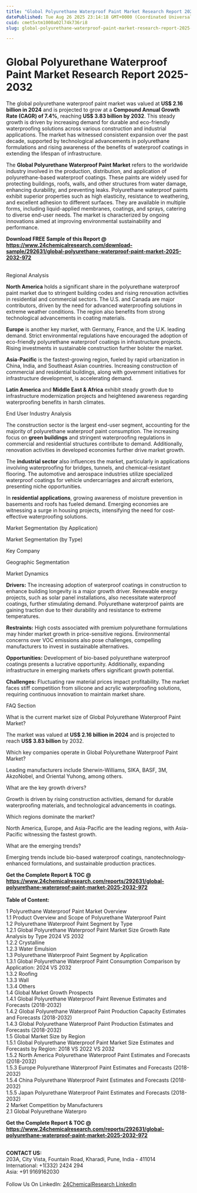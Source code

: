 ```yaml
---
title: "Global Polyurethane Waterproof Paint Market Research Report 2025-2032"
datePublished: Tue Aug 26 2025 23:14:18 GMT+0000 (Coordinated Universal Time)
cuid: cmet5xtm1000a02l74k736ri8
slug: global-polyurethane-waterproof-paint-market-research-report-2025-2032

---
```


# Global Polyurethane Waterproof Paint Market Research Report 2025-2032

<p>The global polyurethane waterproof paint market was valued at <strong>US$ 2.16 billion in 2024</strong> and is projected to grow at a <strong>Compound Annual Growth Rate (CAGR) of 7.4%</strong>, reaching <strong>US$ 3.83 billion by 2032</strong>. This steady growth is driven by increasing demand for durable and eco-friendly waterproofing solutions across various construction and industrial applications. The market has witnessed consistent expansion over the past decade, supported by technological advancements in polyurethane formulations and rising awareness of the benefits of waterproof coatings in extending the lifespan of infrastructure.</p><p>
</p><p>The <strong>Global Polyurethane Waterproof Paint Market</strong> refers to the worldwide industry involved in the production, distribution, and application of polyurethane-based waterproof coatings. These paints are widely used for protecting buildings, roofs, walls, and other structures from water damage, enhancing durability, and preventing leaks. Polyurethane waterproof paints exhibit superior properties such as high elasticity, resistance to weathering, and excellent adhesion to different surfaces. They are available in multiple forms, including liquid-applied membranes, coatings, and sprays, catering to diverse end-user needs. The market is characterized by ongoing innovations aimed at improving environmental sustainability and performance.</p><div><b>Download FREE Sample of this Report @ 
            <a href="https://www.24chemicalresearch.com/download-sample/292631/global-polyurethane-waterproof-paint-market-2025-2032-972">
            https://www.24chemicalresearch.com/download-sample/292631/global-polyurethane-waterproof-paint-market-2025-2032-972</a></b></div><br><p>
Regional Analysis</p><p>
</p><p><strong>North America</strong> holds a significant share in the polyurethane waterproof paint market due to stringent building codes and rising renovation activities in residential and commercial sectors. The U.S. and Canada are major contributors, driven by the need for advanced waterproofing solutions in extreme weather conditions. The region also benefits from strong technological advancements in coating materials.</p><p>
</p><p><strong>Europe</strong> is another key market, with Germany, France, and the U.K. leading demand. Strict environmental regulations have encouraged the adoption of eco-friendly polyurethane waterproof coatings in infrastructure projects. Rising investments in sustainable construction further bolster the market.</p><p>
</p><p><strong>Asia-Pacific</strong> is the fastest-growing region, fueled by rapid urbanization in China, India, and Southeast Asian countries. Increasing construction of commercial and residential buildings, along with government initiatives for infrastructure development, is accelerating demand.</p><p>
</p><p><strong>Latin America</strong> and <strong>Middle East &amp; Africa</strong> exhibit steady growth due to infrastructure modernization projects and heightened awareness regarding waterproofing benefits in harsh climates.</p><p>
End User Industry Analysis</p><p>
</p><p>The construction sector is the largest end-user segment, accounting for the majority of polyurethane waterproof paint consumption. The increasing focus on <strong>green buildings</strong> and stringent waterproofing regulations in commercial and residential structures contribute to demand. Additionally, renovation activities in developed economies further drive market growth.</p><p>
</p><p>The <strong>industrial sector</strong> also influences the market, particularly in applications involving waterproofing for bridges, tunnels, and chemical-resistant flooring. The automotive and aerospace industries utilize specialized waterproof coatings for vehicle undercarriages and aircraft exteriors, presenting niche opportunities.</p><p>
</p><p>In <strong>residential applications</strong>, growing awareness of moisture prevention in basements and roofs has fueled demand. Emerging economies are witnessing a surge in housing projects, intensifying the need for cost-effective waterproofing solutions.</p><p>
Market Segmentation (by Application)</p><p>
</p><p>
Market Segmentation (by Type)</p><p>
</p><p>
Key Company</p><p>
</p><p>
Geographic Segmentation</p><p>
</p><p>
Market Dynamics</p><p>
</p><p><strong>Drivers:</strong> The increasing adoption of waterproof coatings in construction to enhance building longevity is a major growth driver. Renewable energy projects, such as solar panel installations, also necessitate waterproof coatings, further stimulating demand. Polyurethane waterproof paints are gaining traction due to their durability and resistance to extreme temperatures.</p><p>
</p><p><strong>Restraints:</strong> High costs associated with premium polyurethane formulations may hinder market growth in price-sensitive regions. Environmental concerns over VOC emissions also pose challenges, compelling manufacturers to invest in sustainable alternatives.</p><p>
</p><p><strong>Opportunities:</strong> Development of bio-based polyurethane waterproof coatings presents a lucrative opportunity. Additionally, expanding infrastructure in emerging markets offers significant growth potential.</p><p>
</p><p><strong>Challenges:</strong> Fluctuating raw material prices impact profitability. The market faces stiff competition from silicone and acrylic waterproofing solutions, requiring continuous innovation to maintain market share.</p><p>
FAQ Section</p><p>
What is the current market size of Global Polyurethane Waterproof Paint Market?</p><p>
</p><p>The market was valued at <strong>US$ 2.16 billion in 2024</strong> and is projected to reach <strong>US$ 3.83 billion</strong> by 2032.</p><p>
Which key companies operate in Global Polyurethane Waterproof Paint Market?</p><p>
</p><p>Leading manufacturers include Sherwin-Williams, SIKA, BASF, 3M, AkzoNobel, and Oriental Yuhong, among others.</p><p>
What are the key growth drivers?</p><p>
</p><p>Growth is driven by rising construction activities, demand for durable waterproofing materials, and technological advancements in coatings.</p><p>
Which regions dominate the market?</p><p>
</p><p>North America, Europe, and Asia-Pacific are the leading regions, with Asia-Pacific witnessing the fastest growth.</p><p>
What are the emerging trends?</p><p>
</p><p>Emerging trends include bio-based waterproof coatings, nanotechnology-enhanced formulations, and sustainable production practices.</p>

<div><b>Get the Complete Report & TOC @ 
            <a href="https://www.24chemicalresearch.com/reports/292631/global-polyurethane-waterproof-paint-market-2025-2032-972">
            https://www.24chemicalresearch.com/reports/292631/global-polyurethane-waterproof-paint-market-2025-2032-972</a></b></div><br>
            <b>Table of Content:</b><p>1 Polyurethane Waterproof Paint Market Overview<br />
    1.1 Product Overview and Scope of Polyurethane Waterproof Paint<br />
    1.2 Polyurethane Waterproof Paint Segment by Type<br />
        1.2.1 Global Polyurethane Waterproof Paint Market Size Growth Rate Analysis by Type 2024 VS 2032<br />
        1.2.2 Crystalline<br />
        1.2.3 Water Emulsion<br />
    1.3 Polyurethane Waterproof Paint Segment by Application<br />
        1.3.1 Global Polyurethane Waterproof Paint Consumption Comparison by Application: 2024 VS 2032<br />
        1.3.2 Roofing<br />
        1.3.3 Wall<br />
        1.3.4 Others<br />
    1.4 Global Market Growth Prospects<br />
        1.4.1 Global Polyurethane Waterproof Paint Revenue Estimates and Forecasts (2018-2032)<br />
        1.4.2 Global Polyurethane Waterproof Paint Production Capacity Estimates and Forecasts (2018-2032)<br />
        1.4.3 Global Polyurethane Waterproof Paint Production Estimates and Forecasts (2018-2032)<br />
    1.5 Global Market Size by Region<br />
        1.5.1 Global Polyurethane Waterproof Paint Market Size Estimates and Forecasts by Region: 2018 VS 2022 VS 2032<br />
        1.5.2 North America Polyurethane Waterproof Paint Estimates and Forecasts (2018-2032)<br />
        1.5.3 Europe Polyurethane Waterproof Paint Estimates and Forecasts (2018-2032)<br />
        1.5.4 China Polyurethane Waterproof Paint Estimates and Forecasts (2018-2032)<br />
        1.5.5 Japan Polyurethane Waterproof Paint Estimates and Forecasts (2018-2032)<br />
2 Market Competition by Manufacturers<br />
    2.1 Global Polyurethane Waterpro</p>

<div><b>Get the Complete Report & TOC @ 
            <a href="https://www.24chemicalresearch.com/reports/292631/global-polyurethane-waterproof-paint-market-2025-2032-972">
            https://www.24chemicalresearch.com/reports/292631/global-polyurethane-waterproof-paint-market-2025-2032-972</a></b></div><br>

<b>CONTACT US:</b><br>
            203A, City Vista, Fountain Road, Kharadi, Pune, India - 411014<br>
            International: +1(332) 2424 294<br>
            Asia: +91 9169162030 <br><br>
            Follow Us On LinkedIn: <a href="https://www.linkedin.com/company/24chemicalresearch/">24ChemicalResearch LinkedIn</a>